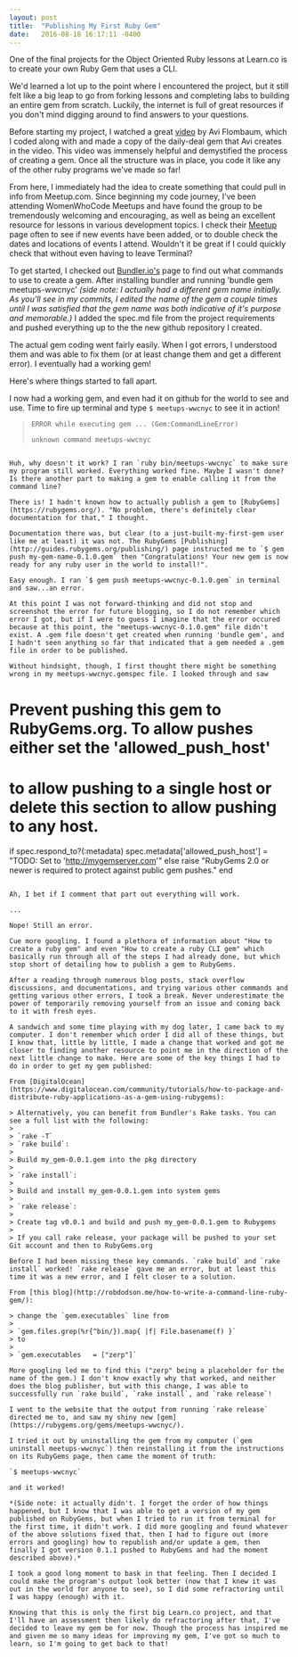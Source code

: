 ```yaml
---
layout: post
title:  "Publishing My First Ruby Gem"
date:   2016-08-18 16:17:11 -0400
---
```



One of the final projects for the Object Oriented Ruby lessons at Learn.co is to create your own Ruby Gem that uses a CLI.

We'd learned a lot up to the point where I encountered the project, but it still felt like a big leap to go from forking lessons and completing labs to building an entire gem from scratch. Luckily, the internet is full of great resources if you don't mind digging around to find answers to your questions.

Before starting my project, I watched a great [video](https://youtu.be/_lDExWIhYKI) by Avi Flombaum, which I coded along with and made a copy of the daily-deal gem that Avi creates in the video. This video was immensely helpful and demystified the process of creating a gem. Once all the structure was in place, you code it like any of the other ruby programs we've made so far!

From here, I immediately had the idea to create something that could pull in info from Meetup.com. Since beginning my code journey, I've been attending WomenWhoCode Meetups and have found the group to be tremendously welcoming and encouraging, as well as being an excellent resource for lessons in various development topics. I check their [Meetup](https://www.meetup.com/WomenWhoCodeNYC/) page often to see if new events have been added, or to double check the dates and locations of events I attend. Wouldn't it be great if I could quickly check that without even having to leave Terminal?

To get started, I checked out [Bundler.io's](http://bundler.io/v1.12/guides/creating_gem.html) page to find out what commands to use to create a gem. After installing bundler and running 'bundle gem meetups-wwcnyc' *(side note: I actually had a different gem name initially. As you'll see in my commits, I edited the name of the gem a couple times until I was satisfied that the gem name was both indicative of it's purpose and memorable.)* I added the spec.md file from the project requirements and pushed everything up to the the new github repository I created.

The actual gem coding went fairly easily. When I got errors, I understood them and was able to fix them (or at least change them and get a different error). I eventually had a working gem!

Here's where things started to fall apart.

I now had a working gem, and even had it on github for the world to see and use. Time to fire up terminal and type `$ meetups-wwcnyc` to see it in action!

> ```
> ERROR while executing gem ... (Gem:CommandLineError)
> 
> unknown command meetups-wwcnyc
```

Huh, why doesn't it work? I ran `ruby bin/meetups-wwcnyc` to make sure my program still worked. Everything worked fine. Maybe I wasn't done? Is there another part to making a gem to enable calling it from the command line?

There is! I hadn't known how to actually publish a gem to [RubyGems](https://rubygems.org/). "No problem, there's definitely clear documentation for that," I thought. 

Documentation there was, but clear (to a just-built-my-first-gem user like me at least) it was not. The RubyGems [Publishing](http://guides.rubygems.org/publishing/) page instructed me to `$ gem push my-gem-name-0.1.0.gem` then "Congratulations! Your new gem is now ready for any ruby user in the world to install!". 

Easy enough. I ran `$ gem push meetups-wwcnyc-0.1.0.gem` in terminal and saw...an error.

At this point I was not forward-thinking and did not stop and screenshot the error for future blogging, so I do not remember which error I got, but if I were to guess I imagine that the error occured because at this point, the "meetups-wwcnyc-0.1.0.gem" file didn't exist. A .gem file doesn't get created when running 'bundle gem', and I hadn't seen anything so far that indicated that a gem needed a .gem file in order to be published.

Without hindsight, though, I first thought there might be something wrong in my meetups-wwcnyc.gemspec file. I looked through and saw 

```
  # Prevent pushing this gem to RubyGems.org. To allow pushes either set the 'allowed_push_host'
  # to allow pushing to a single host or delete this section to allow pushing to any host.
  if spec.respond_to?(:metadata)
    spec.metadata['allowed_push_host'] = "TODO: Set to 'http://mygemserver.com'"
  else
    raise "RubyGems 2.0 or newer is required to protect against public gem pushes."
  end
```

Ah, I bet if I comment that part out everything will work.

...

Nope! Still an error.

Cue more googling. I found a plethora of information about "How to create a ruby gem" and even "How to create a ruby CLI gem" which basically run through all of the steps I had already done, but which stop short of detailing how to publish a gem to RubyGems. 

After a reading through numerous blog posts, stack overflow discussions, and documentations, and trying various other commands and getting various other errors, I took a break. Never underestimate the power of temporarily removing yourself from an issue and coming back to it with fresh eyes.

A sandwich and some time playing with my dog later, I came back to my computer. I don't remember which order I did all of these things, but I know that, little by little, I made a change that worked and got me closer to finding another resource to point me in the direction of the next little change to make. Here are some of the key things I had to do in order to get my gem published:

From [DigitalOcean](https://www.digitalocean.com/community/tutorials/how-to-package-and-distribute-ruby-applications-as-a-gem-using-rubygems):

> Alternatively, you can benefit from Bundler's Rake tasks. You can see a full list with the following:
> 
> `rake -T`
> `rake build`:
> 
> Build my_gem-0.0.1.gem into the pkg directory
> 
> `rake install`:
> 
> Build and install my_gem-0.0.1.gem into system gems
> 
> `rake release`:
> 
> Create tag v0.0.1 and build and push my_gem-0.0.1.gem to Rubygems
> 
> If you call rake release, your package will be pushed to your set Git account and then to RubyGems.org

Before I had been missing these key commands. `rake build` and `rake install` worked! `rake release` gave me an error, but at least this time it was a new error, and I felt closer to a solution.

From [this blog](http://robdodson.me/how-to-write-a-command-line-ruby-gem/): 

> change the `gem.executables` line from
> 
> `gem.files.grep(%r{^bin/}).map{ |f| File.basename(f) }`  
> to
> 
> `gem.executables   = ["zerp"]`  

More googling led me to find this ("zerp" being a placeholder for the name of the gem.) I don't know exactly why that worked, and neither does the blog publisher, but with this change, I was able to successfully run `rake build`, `rake install`, and `rake release`!

I went to the website that the output from running `rake release` directed me to, and saw my shiny new [gem](https://rubygems.org/gems/meetups-wwcnyc/).

I tried it out by uninstalling the gem from my computer (`gem uninstall meetups-wwcnyc`) then reinstalling it from the instructions on its RubyGems page, then came the moment of truth:

`$ meetups-wwcnyc`

and it worked!

*(Side note: it actually didn't. I forget the order of how things happened, but I know that I was able to get a version of my gem published on RubyGems, but when I tried to run it from terminal for the first time, it didn't work. I did more googling and found whatever of the above solutions fixed that, then I had to figure out (more errors and googling) how to republish and/or update a gem, then finally I got version 0.1.1 pushed to RubyGems and had the moment described above).*

I took a good long moment to bask in that feeling. Then I decided I could make the program's output look better (now that I knew it was out in the world for anyone to see), so I did some refractoring until I was happy (enough) with it.

Knowing that this is only the first big Learn.co project, and that I'll have an assessment then likely do refractoring after that, I've decided to leave my gem be for now. Though the process has inspired me and given me so many ideas for improving my gem, I've got so much to learn, so I'm going to get back to that!
